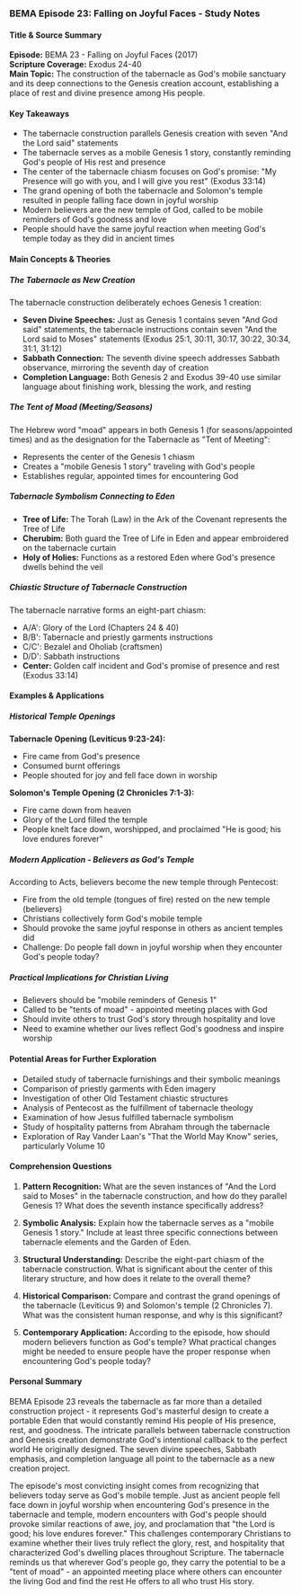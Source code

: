 ### BEMA Episode 23: Falling on Joyful Faces - Study Notes

#### Title & Source Summary

**Episode:** BEMA 23 - Falling on Joyful Faces (2017)  
**Scripture Coverage:** Exodus 24-40  
**Main Topic:** The construction of the tabernacle as God's mobile sanctuary and its deep connections to the Genesis creation account, establishing a place of rest and divine presence among His people.

#### Key Takeaways

- The tabernacle construction parallels Genesis creation with seven "And the Lord said" statements
- The tabernacle serves as a mobile Genesis 1 story, constantly reminding God's people of His rest and presence
- The center of the tabernacle chiasm focuses on God's promise: "My Presence will go with you, and I will give you rest" (Exodus 33:14)
- The grand opening of both the tabernacle and Solomon's temple resulted in people falling face down in joyful worship
- Modern believers are the new temple of God, called to be mobile reminders of God's goodness and love
- People should have the same joyful reaction when meeting God's temple today as they did in ancient times

#### Main Concepts & Theories

##### The Tabernacle as New Creation

The tabernacle construction deliberately echoes Genesis 1 creation:
- **Seven Divine Speeches:** Just as Genesis 1 contains seven "And God said" statements, the tabernacle instructions contain seven "And the Lord said to Moses" statements (Exodus 25:1, 30:11, 30:17, 30:22, 30:34, 31:1, 31:12)
- **Sabbath Connection:** The seventh divine speech addresses Sabbath observance, mirroring the seventh day of creation
- **Completion Language:** Both Genesis 2 and Exodus 39-40 use similar language about finishing work, blessing the work, and resting

##### The Tent of Moad (Meeting/Seasons)

The Hebrew word "moad" appears in both Genesis 1 (for seasons/appointed times) and as the designation for the Tabernacle as "Tent of Meeting":
- Represents the center of the Genesis 1 chiasm
- Creates a "mobile Genesis 1 story" traveling with God's people
- Establishes regular, appointed times for encountering God

##### Tabernacle Symbolism Connecting to Eden

- **Tree of Life:** The Torah (Law) in the Ark of the Covenant represents the Tree of Life
- **Cherubim:** Both guard the Tree of Life in Eden and appear embroidered on the tabernacle curtain
- **Holy of Holies:** Functions as a restored Eden where God's presence dwells behind the veil

##### Chiastic Structure of Tabernacle Construction

The tabernacle narrative forms an eight-part chiasm:
- A/A': Glory of the Lord (Chapters 24 & 40)
- B/B': Tabernacle and priestly garments instructions
- C/C': Bezalel and Oholiab (craftsmen)
- D/D': Sabbath instructions
- **Center:** Golden calf incident and God's promise of presence and rest (Exodus 33:14)

#### Examples & Applications

##### Historical Temple Openings

**Tabernacle Opening (Leviticus 9:23-24):**
- Fire came from God's presence
- Consumed burnt offerings
- People shouted for joy and fell face down in worship

**Solomon's Temple Opening (2 Chronicles 7:1-3):**
- Fire came down from heaven
- Glory of the Lord filled the temple
- People knelt face down, worshipped, and proclaimed "He is good; his love endures forever"

##### Modern Application - Believers as God's Temple

According to Acts, believers become the new temple through Pentecost:
- Fire from the old temple (tongues of fire) rested on the new temple (believers)
- Christians collectively form God's mobile temple
- Should provoke the same joyful response in others as ancient temples did
- Challenge: Do people fall down in joyful worship when they encounter God's people today?

##### Practical Implications for Christian Living

- Believers should be "mobile reminders of Genesis 1"
- Called to be "tents of moad" - appointed meeting places with God
- Should invite others to trust God's story through hospitality and love
- Need to examine whether our lives reflect God's goodness and inspire worship

#### Potential Areas for Further Exploration

- Detailed study of tabernacle furnishings and their symbolic meanings
- Comparison of priestly garments with Eden imagery
- Investigation of other Old Testament chiastic structures
- Analysis of Pentecost as the fulfillment of tabernacle theology
- Examination of how Jesus fulfilled tabernacle symbolism
- Study of hospitality patterns from Abraham through the tabernacle
- Exploration of Ray Vander Laan's "That the World May Know" series, particularly Volume 10

#### Comprehension Questions

1. **Pattern Recognition:** What are the seven instances of "And the Lord said to Moses" in the tabernacle construction, and how do they parallel Genesis 1? What does the seventh instance specifically address?

2. **Symbolic Analysis:** Explain how the tabernacle serves as a "mobile Genesis 1 story." Include at least three specific connections between tabernacle elements and the Garden of Eden.

3. **Structural Understanding:** Describe the eight-part chiasm of the tabernacle construction. What is significant about the center of this literary structure, and how does it relate to the overall theme?

4. **Historical Comparison:** Compare and contrast the grand openings of the tabernacle (Leviticus 9) and Solomon's temple (2 Chronicles 7). What was the consistent human response, and why is this significant?

5. **Contemporary Application:** According to the episode, how should modern believers function as God's temple? What practical changes might be needed to ensure people have the proper response when encountering God's people today?

#### Personal Summary

BEMA Episode 23 reveals the tabernacle as far more than a detailed construction project - it represents God's masterful design to create a portable Eden that would constantly remind His people of His presence, rest, and goodness. The intricate parallels between tabernacle construction and Genesis creation demonstrate God's intentional callback to the perfect world He originally designed. The seven divine speeches, Sabbath emphasis, and completion language all point to the tabernacle as a new creation project.

The episode's most convicting insight comes from recognizing that believers today serve as God's mobile temple. Just as ancient people fell face down in joyful worship when encountering God's presence in the tabernacle and temple, modern encounters with God's people should provoke similar reactions of awe, joy, and proclamation that "the Lord is good; his love endures forever." This challenges contemporary Christians to examine whether their lives truly reflect the glory, rest, and hospitality that characterized God's dwelling places throughout Scripture. The tabernacle reminds us that wherever God's people go, they carry the potential to be a "tent of moad" - an appointed meeting place where others can encounter the living God and find the rest He offers to all who trust His story.